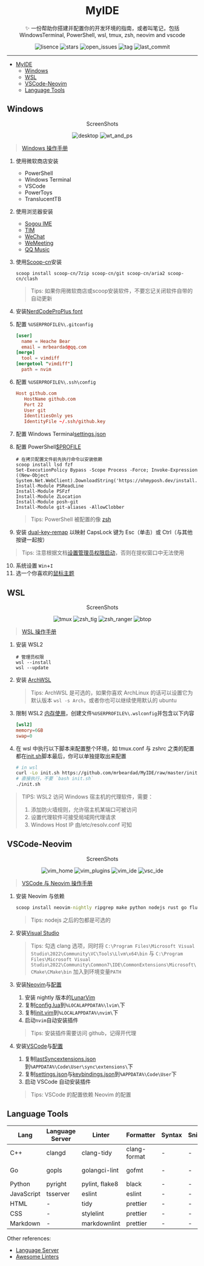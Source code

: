 <div align="center">

# MyIDE

✨ 一份帮助你搭建并配置你的开发环境的指南，或者叫笔记，包括 WindowsTerminal, PowerShell, wsl, tmux, zsh, neovim and vscode

![lisence](https://img.shields.io/github/license/mrbeardad/MyIDE?style=for-the-badge&color=brightgreen)
![stars](https://img.shields.io/github/stars/mrbeardad/MyIDE?style=for-the-badge&color=yellow)
![open_issues](https://img.shields.io/github/issues/mrbeardad/MyIDE?style=for-the-badge&color=orange)
![tag](https://img.shields.io/github/v/tag/mrbeardad/MyIDE?style=for-the-badge)
![last_commit](https://img.shields.io/github/last-commit/mrbeardad/MyIDE?style=for-the-badge&color=blueviolet)

</div>

---

- [MyIDE](#myide)
  - [Windows](#windows)
  - [WSL](#wsl)
  - [VSCode-Neovim](#vscode-neovim)
  - [Language Tools](#language-tools)

## Windows

<div align="center">

ScreenShots

![desktop](images/desktop.png)
![wt_and_ps](images/wt_and_ps.png)

</div>

> [Windows 操作手册](windows.md)

1. 使用微软商店安装
   - PowerShell
   - Windows Terminal
   - VSCode
   - PowerToys
   - TranslucentTB
2. 使用浏览器安装
   - [Sogou IME](https://pinyin.sogou.com/)
   - [TIM](https://tim.qq.com)
   - [WeChat](https://pc.weixin.qq.com/?lang=zh_CN)
   - [WeMeeting](https://meeting.tencent.com/download-center.html)
   - [QQ Music](https://y.qq.com/download/index.html)
3. 使用[Scoop-cn](https://github.com/duzyn/scoop-cn)安装

   ```pwsh
   scoop install scoop-cn/7zip scoop-cn/git scoop-cn/aria2 scoop-cn/clash
   ```

   > Tips: 如果你用微软商店或scoop安装软件，不要忘记关闭软件自带的自动更新

4. 安装[NerdCodeProPlus font](fonts/)
5. 配置 `%USERPROFILE%\.gitconfig`

   ```conf
   [user]
     name = Heache Bear
     email = mrbeardad@qq.com
   [merge]
     tool = vimdiff
   [mergetool "vimdiff"]
     path = nvim
   ```

6. 配置 `%USERPROFILE%\.ssh\config`

   ```conf
   Host github.com
      HostName github.com
      Port 22
      User git
      IdentitiesOnly yes
      IdentityFile ~/.ssh/github.key
   ```

7. 配置 Windows Terminal[settings.json](wt/settings.json)
8. 配置 PowerShell[$PROFILE](ps/Microsoft.PowerShell_profile.ps1)

   ```pwsh
   # 在拷贝配置文件前先执行命令以安装依赖
   scoop install lsd fzf
   Set-ExecutionPolicy Bypass -Scope Process -Force; Invoke-Expression ((New-Object System.Net.WebClient).DownloadString('https://ohmyposh.dev/install.ps1'))
   Install-Module PSReadLine
   Install-Module PSFzf
   Install-Module ZLocation
   Install-Module posh-git
   Install-Module git-aliases -AllowClobber
   ```

   > Tips: PowerShell 被配置的像 [zsh](wsl.md)

9. 安装 [dual-key-remap](https://github.com/ililim/dual-key-remap/releases) 以映射 CapsLock 键为 Esc（单击）或 Ctrl（与其他按键一起按）

> Tips: 注意根据文档[设置管理员权限启动](https://github.com/ililim/dual-key-remap#administrator-access)，否则在提权窗口中无法使用

10. 系统设置 `Win`+`I`
11. 选一个你喜欢的[鼠标主题](https://zhutix.com/tag/cursors/)

## WSL

<div align="center">

ScreenShots

![tmux](images/tmux.png)
![zsh_tig](images/zsh_tig.png)
![zsh_ranger](images/zsh_ranger.png)
![btop](images/btop.png)

</div>

> [WSL 操作手册](wsl.md)

1. 安装 WSL2

   ```pwsh
   # 管理员权限
   wsl --install
   wsl --update
   ```

2. 安装 [ArchWSL](https://wsldl-pg.github.io/ArchW-docs/How-to-Setup/)

   > Tips: ArchWSL 是可选的，如果你喜欢 ArchLinux 的话可以设置它为默认版本 `wsl -s Arch`，或者你也可以继续使用默认的 ubuntu

3. 限制 WSL2 [内存使用](https://github.com/microsoft/WSL/issues/4166#issuecomment-526725261)，创建文件`%USERPROFILE%\.wslconfig`并包含以下内容

   ```toml
   [wsl2]
   memory=6GB
   swap=0
   ```

4. 在 wsl 中执行以下脚本来配置整个环境，如 tmux.conf 与 zshrc 之类的配置都在[init.sh](init.sh)脚本最后，你可以单独提取出来配置

   ```sh
   # in wsl
   curl -Lo init.sh https://github.com/mrbeardad/MyIDE/raw/master/init.sh
   # 直接执行，不要 `bash init.sh`
   ./init.sh
   ```

> TIPS: WSL2 访问 Windows 宿主机的代理软件，需要：
>
> 1. 添加防火墙规则，允许宿主机某端口可被访问
> 2. 设置代理软件可接受局域网代理请求
> 3. Windows Host IP 由/etc/resolv.conf 可知

## VSCode-Neovim

<div align="center">

ScreenShots

![vim_home](images/vim_home.png)
![vim_plugins](images/vim_plugins.png)
![vim_ide](images/vim_ide.png)
![vsc_ide](images/vsc_ide.png)

</div>

> [VSCode 与 Neovim 操作手册](vscode-neovim.md)

1. 安装 Neovim 与依赖

   ```cmd
   scoop install neovim-nightly ripgrep make python nodejs rust go flutter
   ```

   > Tips: nodejs 之后的包都是可选的

2. 安装[Visual Studio](https://visualstudio.microsoft.com/vs/)

   > Tips: 勾选 clang 选项，同时将
   > `C:\Program Files\Microsoft Visual Studio\2022\Community\VC\Tools\Llvm\x64\bin` 与
   > `C:\Program Files\Microsoft Visual Studio\2022\Community\Common7\IDE\CommonExtensions\Microsoft\CMake\CMake\bin`
   > 加入到环境变量`PATH`

3. 安装[Neovim](https://github.com/neovim/neovim/releases/)与[配置](./neovim/)

   1. 安装 nightly 版本的[LunarVim](https://www.lunarvim.org/docs/master/installation)
   2. 复制[config.lua](./neovim/config.lua)到`%LOCALAPPDATA%\lvim\`下
   3. 复制[init.vim](./neovim/init.vim)到`%LOCALAPPDATA%\nvim\`下
   4. 启动`nvim`自动安装插件

   > Tips: 安装插件需要访问 github，记得开代理

4. 安装[VSCode](https://code.visualstudio.com/download)与[配置](./vscode/)

   1. 复制[lastSyncextensions.json](vscode/lastSyncextensions.json)到`%APPDATA%\Code\User\sync\extensions\`下
   2. 复制[settings.json](vscode/settings.json)与[keybindings.json](vscode/keybindings.json)到`%APPDATA%\Code\User`下
   3. 启动 VSCode 自动安装插件

   > Tips: VSCode 的配置依赖 Neovim 的配置

## Language Tools

| Lang       | Language Server | Linter         | Formatter    | Syntax | Snippets | Debugger | Build    | Doc     | Test    | Prof       |
| ---------- | --------------- | -------------- | ------------ | ------ | -------- | -------- | -------- | ------- | ------- | ---------- |
| C++        | clangd          | clang-tidy     | clang-format | -      | -        | lldb     | CMake    | Doxygen | gtest   | gperftools |
| Go         | gopls           | golangci-lint  | gofmt        | -      | -        | delve    | go-build | swag    | testify | go-prof    |
| Python     | pyright         | pylint, flake8 | black        | -      | -        | -        | -        | -       | -       | -          |
| JavaScript | tsserver        | eslint         | eslint       | -      | -        | -        | -        | -       | -       | -          |
| HTML       | -               | tidy           | prettier     | -      | -        | -        | -        | -       | -       | -          |
| CSS        | -               | stylelint      | prettier     | -      | -        | -        | -        | -       | -       | -          |
| Markdown   | -               | markdownlint   | prettier     | -      | -        | -        | -        | -       | -       | -          |

Other references:

- [Language Server](https://microsoft.github.io/language-server-protocol/implementors/servers/)
- [Awesome Linters](https://github.com/caramelomartins/awesome-linters)
